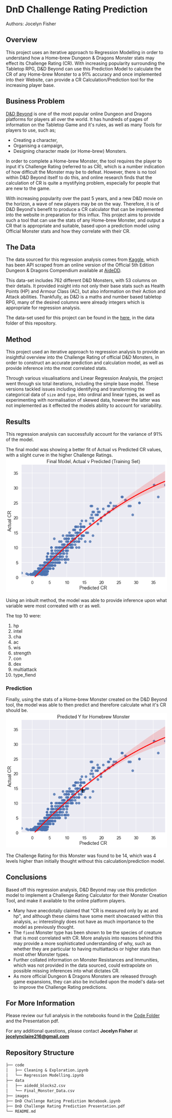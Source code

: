 # DnD Challenge Rating Prediction

Authors: Jocelyn Fisher

## Overview
This project uses an iterative approach to Regression Modelling in order to understand how a Home-brew Dungeon & Dragons Monster stats may effect its Challenge Rating (CR). With increasing popularity surrounding the Tabletop RPG, D&D Beyond can use this Prediction Model to calculate the CR of any Home-brew Monster to a 91% accuracy and once implemented into their Website, can provide a CR Calculation/Prediction tool for the increasing player base.

## Business Problem
[D&D Beyond](https://www.dndbeyond.com) is one of the most popular online Dungeon and Dragons platforms for players all over the world. It has hundreds of pages of information on the Tabletop Game and it's rules, as well as many Tools for players to use, such as;

- Creating a character,
- Organising a campaign,
- Designing character made (or Home-brew) Monsters.

In order to complete a Home-brew Monster, the tool requires the player to input it's Challenge Rating (referred to as CR), which is a number indication of how difficult the Monster may be to defeat. However, there is no tool within D&D Beyond itself to do this, and online research finds that the calculation of CR is quite a mystifying problem, especially for people that are new to the game.

With increasing popularity over the past 5 years, and a new D&D movie on the horizon, a wave of new players may be on the way. Therefore, it is of D&D Beyond's benefit to produce a CR calculator that can be implemented into the website in preparation for this influx. This project aims to provide such a tool that can use the stats of any Home-brew Monster, and output a CR that is appropriate and suitable, based upon a prediction model using Official Monster stats and how they correlate with their CR.

## The Data
The data sourced for this regression analysis comes from [Kaggle](https://www.kaggle.com/datasets/travistyler/dnd-5e-monster-manual-stats), which has been API scraped from an online version of the Official 5th Edition Dungeon & Dragons Compendium available at [AideDD](https://www.aidedd.org/dnd-filters/monsters.php).

This data-set includes 762 different D&D Monsters, with 53 columns on their details. It provided insight into not only their base stats such as Health Points (HP) and Armour Class (AC), but also information on their Action and Attack abilities. Thankfully, as D&D is a maths and number based tabletop RPG, many of the desired columns were already integers which is appropriate for regression analysis.

The data-set used for this project can be found in the [here](data/aidedd_blocks2.csv), in the data folder of this repository.

## Method
This project used an iterative approach to regression analysis to provide an insightful overview into the Challenge Rating of official D&D Monsters, in order to construct an accurate prediction and calculation model, as well as provide inference into the most correlated stats.

Through various visualisations and Linear Regression Analysis, the project went through six total iterations, including the simple base model. These versions tackled issues including identifying and transforming the categorical data of `size` and `type`, into ordinal and linear types, as well as experimenting with normalisation of skewed data, however the latter was not implemented as it effected the models ability to account for variability.

## Results
This regression analysis can successfully account for the variance of 91% of the model.

The final model was showing a better fit of Actual vs Predicted CR values, with a slight curve in the higher Challenge Ratings.
![Final_Model](images/Final_Model.png)

Using an inbuilt method, the model was able to provide inference upon what variable were most correated with cr as well.

The top 10 were:

1) hp
2) intel
3) cha
4) ac
5) wis
6) strength
7) con
8) dex
9) multiattack
10) type_fiend

### Prediction

Finally, using the stats of a Home-brew Monster created on the D&D Beyond tool, the model was able to then predict and therefore calculate what it's CR should be.
![CR_prediction](images/CR_prediction.png)

The Challenge Rating for this Monster was found to be 14, which was 4 levels higher than initially thought without this calculation/prediction model.

## Conclusions
Based off this regression analysis, D&D Beyond may use this prediction model to implement a Challenge Rating Calculator for their Monster Creation Tool, and make it available to the online platform players.  

- Many have anecdotally claimed that "CR is measured only by ac and hp", and although these claims have some merit showcased within this analysis, `ac` interestingly does not have as much importance to the model as previously thought.
- The `fiend` Monster type has been shown to be the species of creature that is most correlated with CR. More analysis into reasons behind this may provide a more sophisticated understanding of why, such as whether they are particular to having multiattacks or higher stats than most other Monster types.
- Further collated information on Monster Resistances and Immunities, which was not provided in the data sourced, could extrapolate on possible missing inferences into what dictates CR.
- As more official Dungeon & Dragons Monsters are released through game expansions, they can also be included upon the model's data-set to improve the Challenge Rating predictions.

## For More Information
Please review our full analysis in the notebooks found in the [Code Folder](code/) and the Presentation pdf.

For any additional questions, please contact **Jocelyn Fisher** at **[jocelynclaire216@gmail.com](mailto:jocelynclaire216@gmail.com)**

## Repository Structure
```
├── code
│   ├── Cleaning & Exploration.ipynb
│   └── Regression Modelling.ipynb
├── data
│   ├── aidedd_blocks2.csv
│   └── Final_Monster_Data.csv
├── images
├── DnD Challenge Rating Prediction Notebook.ipynb
├── DnD Challenge Rating Prediction Presentation.pdf
└── README.md
```